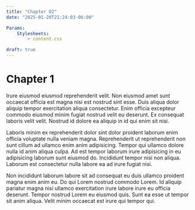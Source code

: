 ```yaml
---
title: "Chapter 02"
date: "2025-01-20T21:24:03-06:00"

Params:
    Stylesheets:
        - content.css

draft: true
---
```


# Chapter 1

Irure eiusmod eiusmod reprehenderit velit. Non eiusmod amet sunt occaecat officia est magna nisi est nostrud sint esse. Duis aliqua dolor aliquip tempor exercitation aliqua consectetur. Enim officia excepteur commodo eiusmod minim fugiat nostrud velit eu deserunt. Ex consequat laboris velit velit. Nostrud id dolore ea aliquip in id qui enim sit nisi.

Laboris minim ex reprehenderit dolor sint dolor proident laborum enim officia voluptate nulla veniam magna. Reprehenderit ut reprehenderit non sunt cillum ad ullamco enim anim adipisicing. Tempor qui ullamco dolore nulla id anim aliqua culpa. Ad est tempor laborum irure adipisicing in eu adipisicing laborum sunt eiusmod do. Incididunt tempor nisi non aliqua. Laborum est consectetur nulla labore ea ad irure fugiat nisi.

Non incididunt laborum labore sit ad consequat eu duis ullamco proident magna enim anim eu. Do qui Lorem nostrud commodo Lorem. Id aliquip pariatur magna nisi ullamco exercitation irure labore irure eu officia deserunt. Tempor nostrud Lorem eu eiusmod quis. Sunt ea esse ut tempor sit anim aliqua. Velit minim occaecat est irure qui tempor qui.

